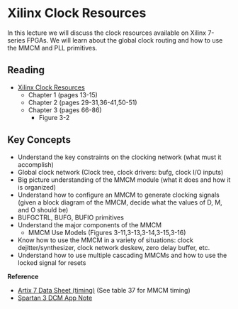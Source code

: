 
# Xilinx Clock Resources

In this lecture we will discuss the clock resources available on Xilinx 7-series FPGAs.
We will learn about the global clock routing and how to use the MMCM and PLL primitives.

## Reading

* [Xilinx Clock Resources](https://docs.amd.com/v/u/en-US/ug472_7Series_Clocking)
  * Chapter 1 (pages 13-15)
  * Chapter 2 (pages 29-31,36-41,50-51)
  * Chapter 3 (pages 66-86)
    * Figure 3-2
## Key Concepts

  * Understand the key constraints on the clocking network (what must it accomplish)
  * Global clock network (Clock tree, clock drivers: bufg, clock I/O inputs)
  * Big picture understanding of the MMCM module (what it does and how it is organized)
  * Understand how to configure an MMCM to generate clocking signals (given a block diagram of the MMCM, decide what the values of D, M, and O should be)
  * BUFGCTRL, BUFG, BUFIO primitives
  * Understand the major components of the MMCM
    * MMCM Use Models (Figures 3-11,3-13,3-14,3-15,3-16)
  * Know how to use the MMCM in a variety of situations: clock dejitter/synthesizer, clock network deskew, zero delay buffer, etc.
  * Understand how to use multiple cascading MMCMs and how to use the locked signal for resets

**Reference**
  * [Artix 7 Data Sheet (timing)](./docs/reference/ds181_Artix_7_Data_Sheet.pdf) (See table 37 for MMCM timing)
  * [Spartan 3 DCM App Note](./docs/reference/xapp462.pdf)
